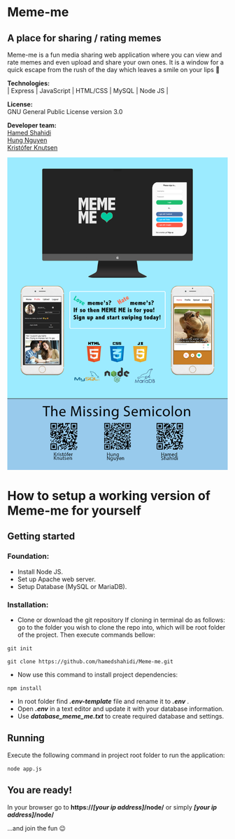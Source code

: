 # Meme-me 
## A place for sharing / rating memes

Meme-me is a fun media sharing web application where you can view and rate memes and even upload and share your own ones. It is a window for a quick escape from the rush of the day which leaves a smile on your lips 🙂
 
**Technologies:**<br>
 | Express | JavaScript | HTML/CSS | MySQL | Node JS |
 
  **License:**<br>
 GNU General Public License version 3.0
 
 **Developer team:**<br>
 [Hamed Shahidi](https://www.linkedin.com/in/hamed-shahidi/)<br>
 [Hung Nguyen](https://www.linkedin.com/in/hung-nguyen-tran-gia-860321139/)<br>
 [Kristófer Knutsen](https://www.linkedin.com/in/k-knutsen/)<br>
 

 
 
 
![Poster of Meme-me](https://github.com/hamedshahidi/Meme-me/raw/master/poster_meme_me.png
)

# How to setup a working version of Meme-me for yourself
## Getting started


### Foundation:

- Install Node JS.
- Set up Apache web server.
- Setup Database (MySQL or MariaDB).


### Installation:
- Clone or download the git repository
If cloning in terminal do as follows:
go to the folder you wish to clone the repo into, which will be root folder of the project.
Then execute commands bellow:

 ```
 git init
 ```

 ```
 git clone https://github.com/hamedshahidi/Meme-me.git
 ```
 - Now use this command to install project dependencies:
 ```
 npm install
 ```
- In root folder find  **_.env-template_** file and rename it to  **_.env_** .
- Open  **_.env_**  in a text editor and update it with your database information.
- Use **_database_meme_me.txt_** to create required database and settings.


## Running
Execute the following command in project root folder to run the application:
```
node app.js
```


## You are ready!

In your browser go to
**https://_[your ip address]_/node/** or simply **_[your ip address]_/node/**

...and join the fun :wink:
 













